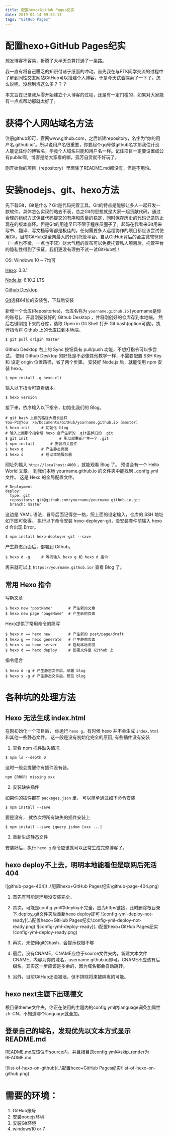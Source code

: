 ```yaml
---
title: 配置hexo+GitHub Pages纪实
date: 2019-04-14 09:32:13
tags: "GitHub Pages"
---
```


# 配置hexo+GitHub Pages纪实

想发博客不容易，折腾了大半天总算打通了一条路。

我一直有将自己匮乏的知识付诸于纸面的冲动。首先我在与FTK同学交流的过程中了解到同性交友网站GitHub可以搭建个人博客，于是今天试着探索了一下子。怎么说呢，没想到坑这么多？？？

本文旨在记录我从零开始建立个人博客的过程，还是有一定门槛的，如果对大家能有一点点帮助那就太好了。

# 获得个人网站域名方法

注册github即可，官网www.github.com，之后新建repository，名字为“你的用户名.github.io”。所以说用户名很重要，你要起个qq号做github名字那我估计没人能记住你的博客名，毕竟个人域名只能和用户名一样。记住项目一定要设置成公有public啊，博客是给大家看的嘛，孤芳自赏就不好玩了。

刚开始你的项目（repository）里面除了README.md都没有，但是不用怕。

# 安装nodejs、git、hexo方法

先下载Git，Git是什么？Git是代码托管工具。Git的特点是能够让多人一起开发一款软件。具体怎么实现的略去不表，总之Git的思想就是大家一起贡献代码，通过合理的组织方式保证代码提交的有序和质量的稳定，同时保存历史的代码记录防止现在的版本崩坏。但是Git的用途早已不限于程序员圈子了，起码在我看来Git用来写书、翻译、写文档等等都是极佳的，任何需要多人远程协作的项目都应该尝试使用Git。目前GitHub是全网最大的代码托管平台。自从GitHub背后的金主微软爸爸（一点也不微，一点也不软）财大气粗的宣布可以免费托管私人项目后，托管平台的隐私性得到了保证，我们更没有理由不试一试GitHub啦！

   OS: Windows 10 ~ 7均可

   [Hexo](https://hexo.io/zh-tw/): 3.3.1

   [Node.js](https://nodejs.org/en/): 6.10.2 LTS

   [Github Desktop](https://desktop.github.com/)

   [Git](https://git-scm.com/download/win)选择64位的安装包，下载后安装

   新增一个仓库(Repositories)，仓库名称为 ``yourname.github.io`` [yourname是你的账号]。
   开启刚安装好的 Github Desktop ，并将刚创好的仓库存到本地端。
   然后右键刚拉下来的仓库，选取 Open in Git Shell 打开 Git bash(option可选)，执行指令将 Github 上的仓库拉到本地端。

```
$ git pull origin master
```

Github Desktop 右上的 Sync 按钮具有 pull/push 功能，不想打指令可以多尝试。
使用 Github Desktop 的好处是不必像其他教学一样，不需要配置 SSH Key 和 设定 origin 位置路径，省了两个步骤。
安装好 Node.js 后，就能使用 npm 安装 hexo。

```
$ npm install -g hexo-cli
```
输入以下指令可查看版本。
```
$ hexo version
```
接下来，依序输入以下指令，初始化我们的 Blog。
```
# git bash 上面的路径大概长这样
You-PC@You  /e/Documents/GitHub/yourname.github.io (master)
$ hexo init		# 初始化 blog
# 输入上面那个指令后 hexo 会产生新的 .git盖掉旧的 .git
$ git init              # 所以就重新产生一个 .git
$ npm install		# 安装相关套件
$ hexo g		# 产生静态页面
$ hexo s		# 启动本地服务器
```
网址列输入 ``http://localhost:4000`` ，就能观看 Blog 了。
预设会有一个 Hello World 文章。
到我们本地 yourname.github.io 的文件夹中能找到 _config.yml 文件。
这是 Hexo 的全局配置文件。

```
# Deployment
deploy:
  type: git
  repository: git@github.com:yourname/yourname.github.io.git
  branch: master
```

这边是 YAML 语法，冒号后面记得空一格，照上面的设定输入，仓库的 SSH 地址如下图可获得。
执行以下命令安装 hexo-deployer-git，没安装套件前输入 hexo d 会出现 Error。
```
$ npm install hexo-deployer-git --save
```
产生静态页面后，部署到 Github。
```
$ hexo d -g     # 等同输入 hexo g 和 hexo d 指令
```
再来就可以上 ``https://yourname.github.io/`` 查看 Blog 了。


## 常用 Hexo 指令 
写新文章
```
$ hexo new "postName" 		# 产生新的文章
$ hexo new page "pageName"	# 产生新的页面
```
Hexo提供了常用命令的简写
```
$ hexo n == hexo new   		# 产生新的 post/page/draft
$ hexo g == hexo generate  	# 产生静态页面
$ hexo s == hexo server		# 启动本地浏览
$ hexo d == hexo deploy		# 部署文件至 Github 上
```
指令组合
```
$ hexo d -g	# 产生静态文件后，部署 blog
$ hexo s -g	# 产生静态文件后，预览 blog
```
# 各种坑的处理方法

## Hexo 无法生成 index.html

在刚初始化一个项目后， 你运行 `hexo g`，有时候 hexo 并不会生成 `index.html` 和其他一些静态文件。 这一般是没有初始化完全的原因, 有些插件没有安装

1. 查看 npm 插件缺失情况

```
$ npm ls --depth 0
```

这时一般会提醒你有插件没有装。

```
npm ERROR! missing xxx
```

2. 安装缺失插件

如果你的插件都在 `packages.json` 里， 可以简单通过如下命令安装

```
$ npm install --save
```

要是没有， 就依次将所有缺失的插件安装上

```
$ npm install --save jquery jsdom [xxx ...]
```

3. 重新生成静态文件

安装好后，执行 `hexo g` 命令应该就可以正常生成完整博客了。

## hexo deploy不上去，明明本地能看但是联网后死活404

   ![github-page-404](..\配置hexo+GitHub Pages纪实\github-page-404.png)

   1. 首先有可能是环境没安装完全。

   2. 其次，可能是config.yml中deploy不完全，应为https链接，此时删除根目录下.deploy_git文件夹后重新hexo deploy即可
![config-yml-deploy-not-ready](..\配置hexo+GitHub Pages纪实\config-yml-deploy-not-ready.png)
![config-yml-deploy-ready](..\配置hexo+GitHub Pages纪实\config-yml-deploy-ready.png)

   3. 再次，未使用git的bash，会提示权限不够

   4. 最后，没有CNAME，CNAME应位于source文件夹内，新建文本文件CNAME，内容为你的域名，username.github.io即可。CNAME不应该有后缀名。其实这一步应该是多余的，因为域名都会自动跳转。

   5. 另外，目前GitHub还没被墙，但不排除将来被隔离的可能。

   ## hexo next主题下出现德文

   根目录theme文件夹，你正在使用的主题内的config.yml内language词条加属性zh-CN，不知道哪个language就全加。

   ## 登录自己的域名，发现优先以文本方式显示README.md

   README.md应该位于source内，并且根目录config.yml中skip_render为README.md

   ![list-of-hexo-on-github](..\配置hexo+GitHub Pages纪实\list-of-hexo-on-github.png)

# 需要的环境：

1. GitHub账号
2. 安装nodejs环境
3. 安装Git环境
4. windows10 or 7
